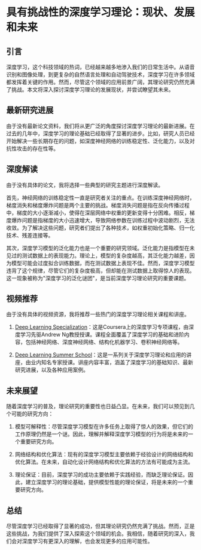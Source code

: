 # 具有挑战性的深度学习理论：现状、发展和未来

## 引言

深度学习，这个科技领域的热词，已经越来越多地渗入我们的日常生活中。从语音识别和图像处理，到更复杂的自然语言处理和自动驾驶技术，深度学习在许多领域都发挥着关键的作用。然而，尽管这个领域的应用前景广阔，其理论研究仍然充满了挑战。本文将深入探讨深度学习理论的发展现状，并尝试瞭望其未来。

## 最新研究进展

由于没有最新论文资料，我们将从更广泛的角度探讨深度学习理论的最新进展。在过去的几年中，深度学习的理论基础已经取得了显著的进步。比如，研究人员已经开始解决一些长期存在的问题，如深度神经网络的训练稳定性、泛化能力，以及对抗性攻击的存在性等。

## 深度解读

由于没有具体的论文，我将选择一些典型的研究主题进行深度解读。

首先，神经网络的训练稳定性一直是研究者关注的重点。在训练深度神经网络时，梯度消失和梯度爆炸问题是两个主要的挑战。梯度消失问题是指在反向传播过程中，梯度的大小逐渐减小，使得在深层网络中权重的更新变得十分困难。相反，梯度爆炸问题是指梯度的大小迅速增大，导致网络参数在训练过程中波动剧烈，无法收敛。为了解决这些问题，研究者们提出了各种技术，如权重初始化策略、归一化技术、残差连接等。

其次，深度学习模型的泛化能力也是一个重要的研究领域。泛化能力是指模型在未见过的测试数据上的表现能力。理论上，模型的复杂度越高，其泛化能力越差，因为模型可能会过度拟合训练数据，而在测试数据上表现不佳。然而，深度学习模型违背了这个规律，尽管它们的复杂度极高，但却能在测试数据上取得惊人的表现。这一现象被称为"深度学习的泛化谜团"，是当前深度学习理论研究的重要课题。

## 视频推荐

由于没有具体的视频资源，我将推荐一些热门的深度学习理论相关课程和讲座。

1. [Deep Learning Specialization](https://www.coursera.org/specializations/deep-learning)：这是Coursera上的深度学习专项课程，由深度学习先驱Andrew Ng教授授课。课程全面覆盖了深度学习的基础和进阶内容，包括神经网络、深度神经网络、结构化机器学习、卷积神经网络等。

2. [Deep Learning Summer School](http://videolectures.net/deeplearning2017_montreal/)：这是一系列关于深度学习理论和应用的讲座，由业内知名专家授课。讲座内容丰富，涵盖了深度学习的基础知识、最新研究进展，以及各种应用案例。

## 未来展望

随着深度学习的普及，理论研究的重要性也日益凸显。在未来，我们可以预见到几个可能的研究方向：

1. 模型可解释性：尽管深度学习模型在许多任务上取得了惊人的效果，但它们的工作原理仍然是一个谜。因此，理解并解释深度学习模型的行为将是未来的一个重要研究方向。

2. 网络结构和优化算法：现有的深度学习模型主要依赖于经验设计的网络结构和优化算法。在未来，自动化设计网络结构和优化算法的方法有可能成为主流。

3. 理论保证：目前，深度学习的成功主要依赖于实践经验，而缺乏理论保证。因此，建立深度学习的理论基础，提供模型性能的理论保证，将是未来的一个重要研究方向。

## 总结

尽管深度学习已经取得了显著的成功，但其理论研究仍然充满了挑战。然而，正是这些挑战，为我们提供了深入探索这个领域的机会。我相信，随着研究的深入，我们会对深度学习有更深入的理解，也会发现更多的应用可能性。